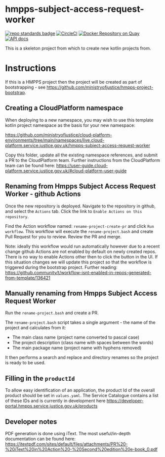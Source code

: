 # hmpps-subject-access-request-worker
[![repo standards badge](https://img.shields.io/badge/dynamic/json?color=blue&style=flat&logo=github&label=MoJ%20Compliant&query=%24.result&url=https%3A%2F%2Foperations-engineering-reports.cloud-platform.service.justice.gov.uk%2Fapi%2Fv1%2Fcompliant_public_repositories%2Fhmpps-subject-access-request-worker)](https://operations-engineering-reports.cloud-platform.service.justice.gov.uk/public-github-repositories.html#hmpps-subject-access-request-worker "Link to report")
[![CircleCI](https://circleci.com/gh/ministryofjustice/hmpps-subject-access-request-worker/tree/main.svg?style=svg)](https://circleci.com/gh/ministryofjustice/hmpps-subject-access-request-worker)
[![Docker Repository on Quay](https://quay.io/repository/hmpps/hmpps-subject-access-request-worker/status "Docker Repository on Quay")](https://quay.io/repository/hmpps/hmpps-subject-access-request-worker)
[![API docs](https://img.shields.io/badge/API_docs_-view-85EA2D.svg?logo=swagger)](https://hmpps-subject-access-request-worker-dev.hmpps.service.justice.gov.uk/webjars/swagger-ui/index.html?configUrl=/v3/api-docs)

This is a skeleton project from which to create new kotlin projects from.

# Instructions

If this is a HMPPS project then the project will be created as part of bootstrapping - 
see https://github.com/ministryofjustice/hmpps-project-bootstrap.

## Creating a CloudPlatform namespace

When deploying to a new namespace, you may wish to use this template kotlin project namespace as the basis for your new namespace:

<https://github.com/ministryofjustice/cloud-platform-environments/tree/main/namespaces/live.cloud-platform.service.justice.gov.uk/hmpps-subject-access-request-worker>

Copy this folder, update all the existing namespace references, and submit a PR to the CloudPlatform team. Further instructions from the CloudPlatform team can be found here: <https://user-guide.cloud-platform.service.justice.gov.uk/#cloud-platform-user-guide>

## Renaming from Hmpps Subject Access Request Worker - github Actions

Once the new repository is deployed. Navigate to the repository in github, and select the `Actions` tab.
Click the link to `Enable Actions on this repository`.

Find the Action workflow named: `rename-project-create-pr` and click `Run workflow`.  This workflow will
execute the `rename-project.bash` and create Pull Request for you to review.  Review the PR and merge.

Note: ideally this workflow would run automatically however due to a recent change github Actions are not
enabled by default on newly created repos. There is no way to enable Actions other then to click the button in the UI.
If this situation changes we will update this project so that the workflow is triggered during the bootstrap project.
Further reading: <https://github.community/t/workflow-isnt-enabled-in-repos-generated-from-template/136421>

## Manually renaming from Hmpps Subject Access Request Worker

Run the `rename-project.bash` and create a PR.

The `rename-project.bash` script takes a single argument - the name of the project and calculates from it:
* The main class name (project name converted to pascal case) 
* The project description (class name with spaces between the words)
* The main package name (project name with hyphens removed)

It then performs a search and replace and directory renames so the project is ready to be used.

## Filling in the `productId`

To allow easy identification of an application, the product Id of the overall product should be set in `values.yaml`. 
The Service Catalogue contains a list of these IDs and is currently in development here https://developer-portal.hmpps.service.justice.gov.uk/products

## Developer notes
PDF generation is done using iText. The most useful/in-depth documentation can be found here: https://itextpdf.com/sites/default/files/attachments/PR%20-%20iText%20in%20Action%20-%20Second%20edition%20e-book_0.pdf